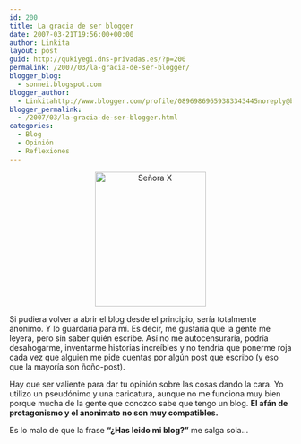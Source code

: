 ```yaml
---
id: 200
title: La gracia de ser blogger
date: 2007-03-21T19:56:00+00:00
author: Linkita
layout: post
guid: http://qukiyegi.dns-privadas.es/?p=200
permalink: /2007/03/la-gracia-de-ser-blogger/
blogger_blog:
  - sonnei.blogspot.com
blogger_author:
  - Linkitahttp://www.blogger.com/profile/08969869659383343445noreply@blogger.com
blogger_permalink:
  - /2007/03/la-gracia-de-ser-blogger.html
categories:
  - Blog
  - Opinión
  - Reflexiones
---
```

<div style="text-align: center;">
  <a href="http://www.flickr.com/photos/linkita/427107966/" title="Señora X"><img src="http://farm1.static.flickr.com/149/427107966_639f002fa2_m.jpg" alt="Señora X" border="0" height="240" width="198" /></a>
</div>

Si pudiera volver a abrir el blog desde el principio, sería totalmente anónimo. Y lo guardaría para mí. Es decir, me gustaría que la gente me leyera, pero sin saber quién escribe. Así no me autocensuraría, podría desahogarme, inventarme historias increíbles y no tendría que ponerme roja cada vez que alguien me pide cuentas por algún post que escribo (y eso que la mayoría son ñoño-post).

Hay que ser valiente para dar tu opinión sobre las cosas dando la cara. Yo utilizo un pseudónimo y una caricatura, aunque no me funciona muy bien porque mucha de la gente que conozco sabe que tengo un blog. <span style="font-weight: bold;">El afán de protagonismo y el anonimato no son muy compatibles.</span>

Es lo malo de que la frase <span style="font-weight: bold;">&#8220;¿Has leido mi blog?&#8221;</span> me salga sola&#8230;